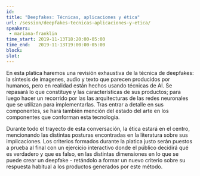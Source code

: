 ```yaml
---
id: 
title: "Deepfakes: Técnicas, aplicaciones y ética"
url: /session/deepfakes-tecnicas-aplicaciones-y-etica/
speakers:
 - mariana-franklin
time_start: 2019-11-13T18:20:00-05:00
time_end:   2019-11-13T19:00:00-05:00
block: 
slot: 
---
```


En esta platica haremos una revisión exhaustiva de la técnica de deepfakes: la síntesis de imagenes, audio y texto que parecen producidos por humanos, pero en realidad están hechos usando técnicas de AI. Se repasará lo que constituye y las características de sus productos; para luego hacer un recorrido por las las arquitecturas de las redes neuronales que se utilizan para implementarlas. Tras entrar a detalle en sus componentes, se hará también mención del estado del arte en los componentes que conforman esta tecnología.

Durante todo el trayecto de esta conversación, la ética estará en el centro, mencionando las distintas posturas encontradas en la literatura sobre sus implicaciones. Los criterios formados durante la platica justo serán puestos a prueba al final con un ejercicio interactivo donde el público decidirá qué es verdadero y que es falso, en las distintas dimensiones en lo que se puede crear un deepfake - retándolo a formar un nuevo criterio sobre su respuesta habitual a los productos generados por este método.
